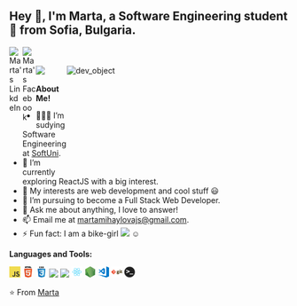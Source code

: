 <!--
**martamihaylova/martamihaylova** is a ✨ _special_ ✨ repository because its `README.md` (this file) appears on your GitHub profile.
-->

<h2 title="hehehe"> Hey 👋, I'm Marta, a Software Engineering student 🚀 from Sofia, Bulgaria.</h2>

<a href="https://github.com/martamihaylova">
  <img align="left" alt="Marta's LinkdeIn" width="24px" src="https://cdn.jsdelivr.net/npm/simple-icons@v3/icons/linkedin.svg" />
</a>
<a href="https://www.facebook.com/marta.mihaylova.5/">
  <img align="left" alt="Marta's Facebook" width="24px" src="https://cdn.jsdelivr.net/npm/simple-icons@v3/icons/facebook.svg" />
</a>
<br><br />
<!-- <br> -->
<img src="https://komarev.com/ghpvc/?username=martamihaylova&color=blueviolet">
<!-- <br /> -->
<img src="https://github.com/JoykishanSharma/JoykishanSharma/blob/master/dev_object.png" alt="dev_object" align="right" width="400" height="200" />

**About Me!**

- 👨🏽‍💻 I’m sudying Software Engineering at [SoftUni](https://about.softuni.bg/).
- 🌱 I’m currently exploring ReactJS with a big interest. 
- 🤔 My interests are web development and cool stuff :smiley:
- 💼 I’m pursuing to become a Full Stack Web Developer.
- 💬 Ask me about anything, I love to answer!
- 📫 Email me at [martamihaylovajs@gmail.com](martamihaylovajs@gmail.com).
- ⚡ Fun fact: I am a bike-girl <img height="25" src="https://user-images.githubusercontent.com/69864334/119053722-2381a580-b9cf-11eb-9bb5-b79122cba048.png"> :relaxed:

<!-- ![image](https://user-images.githubusercontent.com/69864334/119053722-2381a580-b9cf-11eb-9bb5-b79122cba048.png) -->



**Languages and Tools:**  

<!-- <img src="https://github-readme-stats.vercel.app/api?username=martamihaylova&show_icons=true&hide_border=true&count_private=true&theme=shades-of-purple&icon_color=fad000" alt="Marta's GitHub Stats" align="right" width="380" height="190"> -->

<code><img height="20" src="https://raw.githubusercontent.com/github/explore/80688e429a7d4ef2fca1e82350fe8e3517d3494d/topics/javascript/javascript.png"></code>
<code><a href = "https://developer.mozilla.org/en-US/docs/Web/Guide/HTML/HTML5"><img height="20" src="https://raw.githubusercontent.com/github/explore/80688e429a7d4ef2fca1e82350fe8e3517d3494d/topics/html/html.png"></a></code>
<code><a href = "https://developer.mozilla.org/en-US/docs/Archive/CSS3"><img height="20" src="https://raw.githubusercontent.com/github/explore/80688e429a7d4ef2fca1e82350fe8e3517d3494d/topics/css/css.png"></a></code>
<code><img height="20" src="https://ih1.redbubble.net/image.438908244.6144/st,small,507x507-pad,600x600,f8f8f8.u2.jpg"></code>
<code><img height="20" src="https://i.pinimg.com/originals/24/a6/63/24a663052e771d440fa6555894a93595.jpg"></code>
<code><img height="20" src="https://raw.githubusercontent.com/github/explore/80688e429a7d4ef2fca1e82350fe8e3517d3494d/topics/react/react.png"></code>
<code><img height="20" src="https://raw.githubusercontent.com/github/explore/80688e429a7d4ef2fca1e82350fe8e3517d3494d/topics/nodejs/nodejs.png"></code>
<code><img height="20" src="https://raw.githubusercontent.com/github/explore/80688e429a7d4ef2fca1e82350fe8e3517d3494d/topics/visual-studio-code/visual-studio-code.png"></code>
<code><img height="20" src="https://raw.githubusercontent.com/github/explore/80688e429a7d4ef2fca1e82350fe8e3517d3494d/topics/git/git.png"></code>
<code><img height="20" src="https://raw.githubusercontent.com/github/explore/80688e429a7d4ef2fca1e82350fe8e3517d3494d/topics/terminal/terminal.png"></code>

⭐️ From [Marta](https://github.com/martamihaylova)
